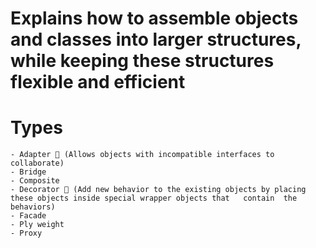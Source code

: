 # Explains how to assemble objects and classes into larger structures, while keeping these structures flexible and efficient

# Types
    - Adapter 🚀 (Allows objects with incompatible interfaces to collaborate)
    - Bridge
    - Composite
    - Decorator 🚀 (Add new behavior to the existing objects by placing these objects inside special wrapper objects that   contain  the behaviors)
    - Facade
    - Ply weight
    - Proxy
    
